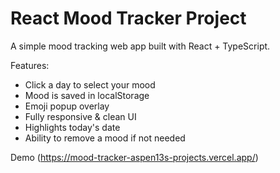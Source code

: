 # React Mood Tracker Project

A simple mood tracking web app built with React + TypeScript.

Features:

- Click a day to select your mood
- Mood is saved in localStorage
- Emoji popup overlay
- Fully responsive & clean UI
- Highlights today's date
- Ability to remove a mood if not needed

Demo (https://mood-tracker-aspen13s-projects.vercel.app/)
